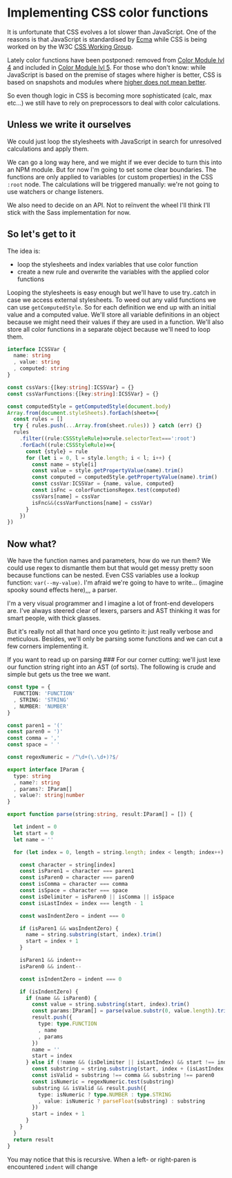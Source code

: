 <!--
  date: 9999-99-99
  modified: 9999-99-99
  slug: implementing-css-color-functions
  type: post
  header: sincerely-media-IKzmglo7JLk-unsplash.jpg
  headerColofon: photo by [Sincerely Media](https://unsplash.com/@sincerelymedia)
  headerClassName: no-blur darken
  excerpt: 
  categories: Javascript
  tags: CSS
-->

# Implementing CSS color functions

It is unfortunate that CSS evolves a lot slower than JavaScript. One of the reasons is that JavaScript is standardised by [Ecma](https://www.ecma-international.org/) while CSS is being worked on by the W3C [CSS Working Group](http://www.w3.org/Style/CSS/).

Lately color functions have been postponed: removed from [Color Module lvl 4](https://www.w3.org/TR/css-color-4/) and included in [Color Module lvl 5](https://www.w3.org/TR/css-color-5/#intro). For those who don't know: while JavaScript is based on the premise of stages where higher is better, CSS is based on snapshots and modules where [higher does not mean better](https://www.w3.org/Style/CSS/current-work.en.html).

So even though logic in CSS is becoming more sophisticated (calc, max etc...) we still have to rely on preprocessors to deal with color calculations.


## Unless we write it ourselves

We could just loop the stylesheets with JavaScript in search for unresolved calculations and apply them.

We can go a long way here, and we might if we ever decide to turn this into an NPM module. But for now I'm going to set some clear boundaries. The functions are only applied to variables (or custom properties) in the CSS `:root` node. The calculations will be triggered manually: we're not going to use watchers or change listeners.

We also need to decide on an API. Not to reïnvent the wheel I'll think I'll stick with the Sass implementation for now.


## So let's get to it

The idea is:
 - loop the stylesheets and index variables that use color function
 - create a new rule and overwrite the variables with the applied color functions

Looping the stylesheets is easy enough but we'll have to use try..catch in case we access external stylesheets.
To weed out any valid functions we can use `getComputedStyle`. So for each definition we end up with an initial value and a computed value. We'll store all variable definitions in an object because we might need their values if they are used in a function.
We'll also store all color functions in a separate object because we'll need to loop them.

```TypeScript
interface ICSSVar {
  name: string
  , value: string
  , computed: string
}

const cssVars:{[key:string]:ICSSVar} = {}
const cssVarFunctions:{[key:string]:ICSSVar} = {}

const computedStyle = getComputedStyle(document.body)
Array.from(document.styleSheets).forEach(sheet=>{
  const rules = []
  try { rules.push(...Array.from(sheet.rules)) } catch (err) {}
  rules
    .filter((rule:CSSStyleRule)=>rule.selectorText===':root')
    .forEach((rule:CSSStyleRule)=>{
      const {style} = rule
      for (let i = 0, l = style.length; i < l; i++) {
        const name = style[i]
        const value = style.getPropertyValue(name).trim()
        const computed = computedStyle.getPropertyValue(name).trim()
        const cssVar:ICSSVar = {name, value, computed}
        const isFnc = colorFunctionsRegex.test(computed)
        cssVars[name] = cssVar
        isFnc&&(cssVarFunctions[name] = cssVar)
      }
    })
})
```

## Now what?

We have the function names and parameters, how do we run them?
We could use regex to dismantle them but that would get messy pretty soon because functions can be nested. Even CSS variables use a lookup function: `var(--my-value)`.
I'm afraid we're going to have to write... (imagine spooky sound effects here),,, a parser.

I'm a very visual programmer and I imagine a lot of front-end developers are. I've always steered clear of lexers, parsers and AST thinking it was for smart people, with thick glasses.

But it's really not all that hard once you getinto it: just really verbose and meticulous.
Besides, we'll only be parsing some functions and we can cut a few corners implementing it.

If you want to read up on parsing ###
For our corner cutting: we'll just lexe our function string right into an AST (of sorts).
The following is crude and simple but gets us the tree we want.

```TypeScript
const type = {
  FUNCTION: 'FUNCTION'
  , STRING: 'STRING'
  , NUMBER: 'NUMBER'
}

const paren1 = '('
const paren0 = ')'
const comma = ','
const space = ' '

const regexNumeric = /^\d+(\.\d+)?$/

export interface IParam {
  type: string
  , name?: string
  , params?: IParam[]
  , value?: string|number
}

export function parse(string:string, result:IParam[] = []) {

  let indent = 0
  let start = 0
  let name = ''

  for (let index = 0, length = string.length; index < length; index++) {

    const character = string[index]
    const isParen1 = character === paren1
    const isParen0 = character === paren0
    const isComma = character === comma
    const isSpace = character === space
    const isDelimiter = isParen0 || isComma || isSpace
    const isLastIndex = index === length - 1

    const wasIndentZero = indent === 0

    if (isParen1 && wasIndentZero) {
      name = string.substring(start, index).trim()
      start = index + 1
    }

    isParen1 && indent++
    isParen0 && indent--

    const isIndentZero = indent === 0

    if (isIndentZero) {
      if (name && isParen0) {
        const value = string.substring(start, index).trim()
        const params:IParam[] = parse(value.substr(0, value.length).trim(), [])
        result.push({
          type: type.FUNCTION
          , name
          , params
        })
        name = ''
        start = index
      } else if (!name && (isDelimiter || isLastIndex) && start !== index) {
        const substring = string.substring(start, index + (isLastIndex ? 1 : 0)).trim()
        const isValid = substring !== comma && substring !== paren0
        const isNumeric = regexNumeric.test(substring)
        substring && isValid && result.push({
          type: isNumeric ? type.NUMBER : type.STRING
          , value: isNumeric ? parseFloat(substring) : substring
        })
        start = index + 1
      }
    }
  }
  return result
}
```

You may notice that this is recursive. When a left- or right-paren is encountered `indent` will change
